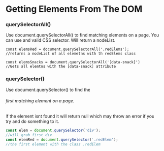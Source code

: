 # Getting Elements From The DOM

### querySelectorAll()

Use document.querySelectorAll() to find matching elements on a page. You can use and valid CSS selector. Will return a nodeList.

```javscript 
const elemsRed = document.querySelectorAll('.redElems');
//returns a nodeList of all elemetns with th redElems class

const elemsSnacks = document.querySelectorAll('[data-snack]')
//Gets all elemtns with the [data-snack] attribute
```

### querySelector()
Use document.querySelector() to find the 
###### first matching element on a page. 
If the element isnt found it will return null which may throw an error if you try and do something to it.
```javascript
const elem = document.querySelector('div');
//will grab first div
const elemRed = document.querySelector('.redElem');
//the first element with the class .redElem
```


